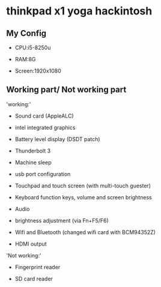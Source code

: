 # thinkpad x1 yoga hackintosh 

## My Config

* CPU:i5-8250u

* RAM:8G

* Screen:1920x1080

## Working part/ Not working part

'working:'

* Sound card (AppleALC)

* intel integrated graphics

* Battery level display (DSDT patch)

* Thunderbolt 3

* Machine sleep

* usb port configuration

* Touchpad and touch screen (with multi-touch guester)

* Keyboard function keys, volume and screen brightness 

* Audio

* brightness adjustment (via Fn+F5/F6)

* Wifi and Bluetooth (changed wifi card with BCM94352Z)

* HDMI output

'Not working:'

* Fingerprint reader

* SD card reader
